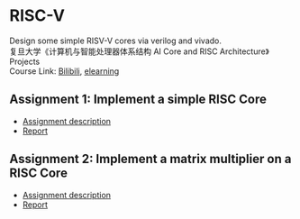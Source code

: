 # RISC-V
Design some simple RISV-V cores via verilog and vivado.    
复旦大学《计算机与智能处理器体系结构 AI Core and RISC Architecture》   Projects     
Course Link: [Bilibili](https://www.bilibili.com/video/BV1ff4y1X7kP), [elearning](https://elearning.fudan.edu.cn/courses/26051)
## Assignment 1:  Implement a simple RISC Core   
* [Assignment description](./HW1/CAHW1_2020.pdf)   
* [Report](./HW1/20210860017_汪春雨_HW1.pdf)   

## Assignment 2:  Implement a matrix multiplier on a RISC Core   
* [Assignment description]()   
* [Report]()   
